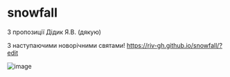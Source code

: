 # snowfall
З пропозиції Дідик Я.В. (дякую)

З наступаючими новорічними святами!
https://riv-gh.github.io/snowfall/?edit


![image](https://user-images.githubusercontent.com/6282389/146948790-50cca894-b5c1-4eed-94e9-98bfb27fad73.png)
